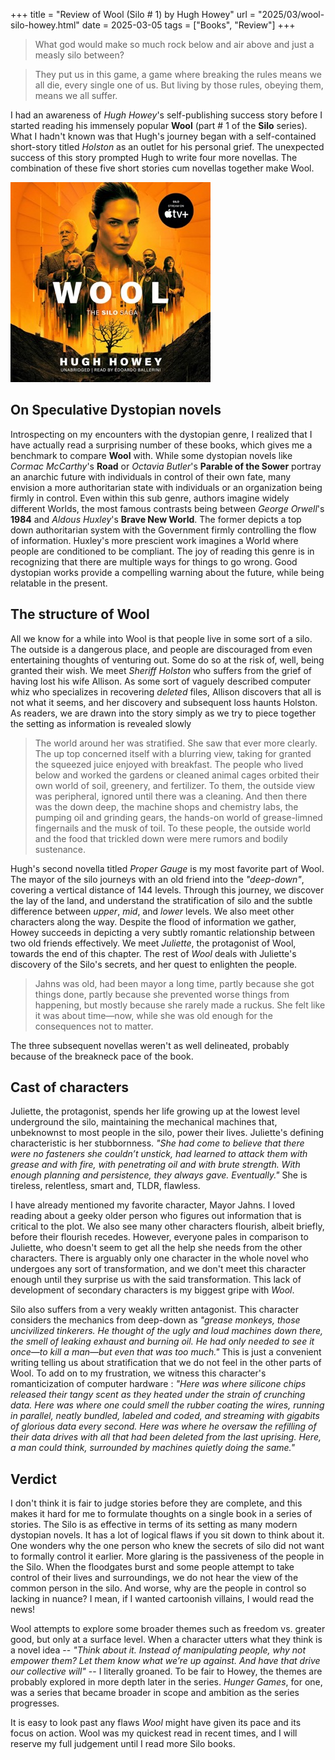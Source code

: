 +++
title = "Review of Wool (Silo # 1) by Hugh Howey"
url = "2025/03/wool-silo-howey.html" 
date = 2025-03-05
tags = ["Books", "Review"]
+++

> What god would make so much rock below and air above and just a measly silo between?

> They put us in this game, a game where breaking the rules means we all die, every single one of us. But living by those rules, obeying them, means we all suffer.

I had an awareness of *Hugh Howey*'s self-publishing success story before I started reading his immensely popular **Wool** (part # 1 of the **Silo** series). What I hadn't known was that Hugh's journey began with a self-contained short-story titled *Holston* as an outlet for his personal grief. The unexpected success of this story prompted Hugh to write four more novellas. The combination of these five short stories cum novellas together make Wool.

![alt](featuredSmall.jpeg)

## On Speculative Dystopian novels

Introspecting on my encounters with the dystopian genre, I realized that I have actually read a surprising number of these books, which gives me a benchmark to compare **Wool** with. While some dystopian novels like *Cormac McCarthy*'s **Road** or *Octavia Butler*'s **Parable of the Sower** portray an anarchic future with individuals in control of their own fate, many envision a more authoritarian state with individuals or an organization being firmly in control. Even within this sub genre, authors imagine widely different Worlds, the most famous contrasts being between *George Orwell*'s **1984** and *Aldous Huxley*'s **Brave New World**. The former depicts a top down authoritarian system with the Government firmly controlling the flow of information. Huxley's more prescient work imagines a World where people are conditioned to be compliant. The joy of reading this genre is in recognizing that there are multiple ways for things to go wrong. Good dystopian works provide a compelling warning about the future, while being relatable in the present.

## The structure of Wool

All we know for a while into Wool is that people live in some sort of a silo. The outside is a dangerous place, and people are discouraged from even entertaining thoughts of venturing out. Some do so at the risk of, well, being granted their wish. We meet *Sheriff Holston* who suffers from the grief of having lost his wife Allison. As some sort of vaguely described computer whiz who specializes in recovering *deleted* files, Allison discovers that all is not what it seems, and her discovery and subsequent loss haunts Holston. As readers, we are drawn into the story simply as we try to piece together the setting as information is revealed slowly

> The world around her was stratified. She saw that ever more clearly. The up top concerned itself with a blurring view, taking for granted the squeezed juice enjoyed with breakfast. The people who lived below and worked the gardens or cleaned animal cages orbited their own world of soil, greenery, and fertilizer. To them, the outside view was peripheral, ignored until there was a cleaning. And then there was the down deep, the machine shops and chemistry labs, the pumping oil and grinding gears, the hands-on world of grease-limned fingernails and the musk of toil. To these people, the outside world and the food that trickled down were mere rumors and bodily sustenance. 

Hugh's second novella titled *Proper Gauge* is my most favorite part of Wool. The mayor of the silo journeys with an old friend into the *"deep-down"*, covering a vertical distance of 144 levels. Through this journey, we discover the lay of the land, and understand the stratification of silo and the subtle difference between *upper*, *mid*, and *lower* levels. We also meet other characters along the way. Despite the flood of information we gather, Howey succeeds in depicting a very subtly romantic relationship between two old friends effectively. We meet *Juliette*, the protagonist of Wool, towards the end of this chapter. The rest of *Wool* deals with Juliette's discovery of the Silo's secrets, and her quest to enlighten the people.

> Jahns was old, had been mayor a long time, partly because she got things done, partly because she prevented worse things from happening, but mostly because she rarely made a ruckus. She felt like it was about time—now, while she was old enough for the consequences not to matter.

The three subsequent novellas weren't as well delineated, probably because of the breakneck pace of the book.
## Cast of characters

Juliette, the protagonist, spends her life growing up at the lowest level underground the silo, maintaining the mechanical machines that, unbeknownst to most people in the silo, power their lives. Juliette's defining characteristic is her stubbornness. *"She had come to believe that there were no fasteners she couldn’t unstick, had learned to attack them with grease and with fire, with penetrating oil and with brute strength. With enough planning and persistence, they always gave. Eventually."*  She is tireless, relentless, smart and, TLDR, flawless. 

I have already mentioned my favorite character, Mayor Jahns. I loved reading about a geeky older person who figures out information that is critical to the plot. We also see many other characters flourish, albeit briefly, before their flourish recedes. However, everyone pales in comparison to Juliette, who doesn't seem to get all the help she needs from the other characters. There is arguably only one character in the whole novel who undergoes any sort of transformation, and we don't meet this character enough until they surprise us with the said transformation. This lack of development of secondary characters is my biggest gripe with *Wool*.

Silo also suffers from a very weakly written antagonist. This character considers the mechanics from deep-down as *"grease monkeys, those uncivilized tinkerers. He thought of the ugly and loud machines down there, the smell of leaking exhaust and burning oil. He had only needed to see it once—to kill a man—but even that was too much."* This is just a convenient writing telling us about stratification that we do not feel in the other parts of Wool. To add on to my frustration, we witness this character's romanticization of computer hardware : *"Here was where silicone chips released their tangy scent as they heated under the strain of crunching data. Here was where one could smell the rubber coating the wires, running in parallel, neatly bundled, labeled and coded, and streaming with gigabits of glorious data every second. Here was where he oversaw the refilling of their data drives with all that had been deleted from the last uprising. Here, a man could think, surrounded by machines quietly doing the same."* 
## Verdict

I don't think it is fair to judge stories before they are complete, and this makes it hard for me to formulate thoughts on a single book in a series of stories. The Silo is as effective in terms of its setting as many modern dystopian novels. It has a lot of logical flaws if you sit down to think about it. One wonders why the one person who knew the secrets of silo did not want to formally control it earlier. More glaring is the  passiveness of the people in the Silo. When the floodgates burst and some people attempt to take control of their lives and surroundings, we do not hear the view of the common person in the silo. And worse, why are the people in control so lacking in nuance? I mean, if I wanted cartoonish villains, I would read the news!

Wool attempts to explore some broader themes such as freedom vs. greater good, but only at a surface level. When a character utters what they think is a novel idea -- *"Think about it. Instead of manipulating people, why not empower them? Let them know what we’re up against. And have that drive our collective will"* -- I literally groaned. To be fair to Howey, the themes are probably explored in more depth later in the series. *Hunger Games*, for one, was a series that became broader in scope and ambition as the series progresses.

It is easy to look past any flaws *Wool* might have given its pace and its focus on action. Wool was my quickest read in recent times, and I will reserve my full judgement until I read more Silo books.


